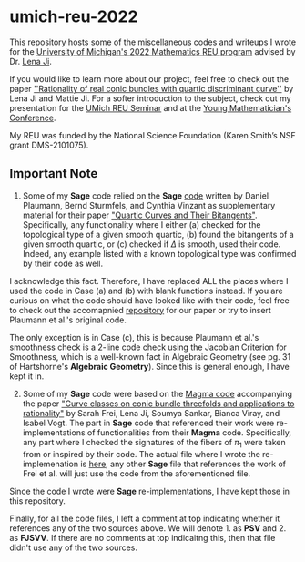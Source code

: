 # umich-reu-2022
This repository hosts some of the miscellaneous codes and writeups I wrote for the [University of Michigan's 2022 Mathematics REU program](https://lsa.umich.edu/math/undergraduates/research-and-career-opportunities/research/research-experience-for-undergraduates--reu-.html) advised by Dr. [Lena Ji](http://www-personal.umich.edu/~lenaji/).

If you would like to learn more about our project, feel free to check out the paper [''Rationality of real conic bundles with quartic discriminant curve''](https://arxiv.org/abs/2208.08916) by Lena Ji and Mattie Ji. For a softer introduction to the subject, check out my presentation for the [UMich REU Seminar](Presentation/UMich_REU_Presentation/UMich_Reu_Presentation.pdf) and at the [Young Mathematician's Conference](Presentation/YMC_Presentation_Summer_2022/YMC_Presentation_Summer_2022.pdf).

My REU was funded by the National Science Foundation (Karen Smith’s NSF grant DMS-2101075).

## Important Note

1. Some of my **Sage** code relied on the **Sage** [code](http://sites.math.washington.edu/~vinzant/research/quartics/quartictype.sage) written by Daniel Plaumann, Bernd Sturmfels, and Cynthia Vinzant as supplementary material for their paper ["Quartic Curves and Their Bitangents"](https://arxiv.org/abs/1008.4104). Specifically, any functionality where I either (a) checked for the topological type of a given smooth quartic, (b) found the bitangents of a given smooth quartic, or (c) checked if $\Delta$ is smooth, used their code. Indeed, any example listed with a known topological type was confirmed by their code as well.

I acknowledge this fact. Therefore, I have replaced ALL the places where I used the code in Case (a) and (b) with blank functions instead. If you are curious on what the code should have looked like with their code, feel free to check out the accomapnied [repository](https://github.com/lena-ji/ConicBundles) for our paper or try to insert Plaumann et al.'s original code.

The only exception is in Case (c), this is because Plaumann et al.'s smoothness check is a 2-line code check using the Jacobian Criterion for Smoothness, which is a well-known fact in Algebraic Geometry (see pg. 31 of Hartshorne's **Algebraic Geometry**). Since this is general enough, I have kept it in.

2. Some of my **Sage** code were based on the [Magma code](https://github.com/ivogt161/FJSVV-rationality) accompanying the paper ["Curve classes on conic bundle threefolds and applications to rationality"](https://arxiv.org/abs/2207.07093) by Sarah Frei, Lena Ji, Soumya Sankar, Bianca Viray, and Isabel Vogt. The part in **Sage** code that referenced their work were re-implementations of functionalities from their **Magma** code. Specifically, any part where I checked the signatures of the fibers of $\pi_1$ were taken from or inspired by their code. The actual file where I wrote the re-implemenation is [here](Code/connected%20components/general_qts.sage), any other **Sage** file that references the work of Frei et al. will just use the code from the aforementioned file.

Since the code I wrote were **Sage** re-implementations, I have kept those in this repository.

Finally, for all the code files, I left a comment at top indicating whether it references any of the two sources above. We will denote 1. as **PSV** and 2. as **FJSVV**. If there are no comments at top indicaitng this, then that file didn't use any of the two sources.
